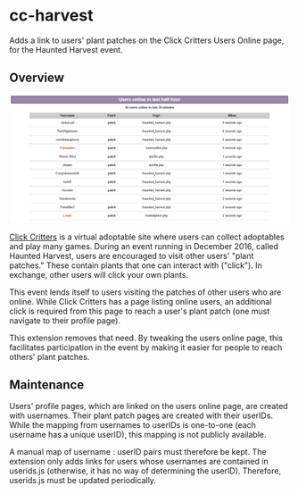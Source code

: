 # cc-harvest
Adds a link to users' plant patches on the Click Critters Users Online page, for the Haunted Harvest event.

## Overview
![ClickCritters users online page](/images/online.PNG?raw=true)

[Click Critters](https://www.clickcritters.com) is a virtual adoptable site where users can collect adoptables and play many games. During an event running in December 2016, called Haunted Harvest, users are encouraged to visit other users' "plant patches." These contain plants that one can interact with ("click"). In exchange, other users will click your own plants.

This event lends itself to users visiting the patches of other users who are online. While Click Critters has a page listing online users, an additional click is required from this page to reach a user's plant patch (one must navigate to their profile page).

This extension removes that need. By tweaking the users online page, this facilitates participation in the event by making it easier for people to reach others' plant patches.

## Maintenance
Users' profile pages, which are linked on the users online page, are created with usernames. Their plant patch pages are created with their userIDs. While the mapping from usernames to userIDs is one-to-one (each username has a unique userID), this mapping is not publicly available.

A manual map of username : userID pairs must therefore be kept. The extension only adds links for users whose usernames are contained in userids.js (otherwise, it has no way of determining the userID). Therefore, userids.js must be updated periodically.